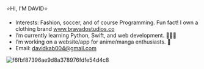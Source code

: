 ⭐️HI, I'M DAVID⭐️

- Interests: Fashion, soccer, and of course Programming. Fun fact! I own a clothing brand www.bravadostudios.co 
- I’m currently learning Python, Swift, and web development. 🧑🏾‍💻
- I’m working on a website/app for anime/manga enthusiasts. 🗻
- Email: davidkab004@gmail.com

![f6fbf87396ae9d8a378976fdfe54d4c8](https://user-images.githubusercontent.com/97849138/149800216-794f56c7-e18a-41bc-8e3a-9ea502702596.gif) 

<!---
bravadodave/bravadodave is a ✨ special ✨ repository because its `README.md` (this file) appears on your GitHub profile.
You can click the Preview link to take a look at your changes.
--->
